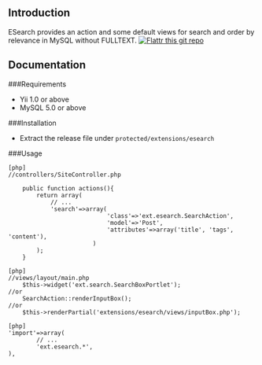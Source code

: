 Introduction
------------
ESearch provides an action and some default views for search and order by relevance in MySQL without FULLTEXT.
[![Flattr this git repo](http://api.flattr.com/button/flattr-badge-large.png)](https://flattr.com/submit/auto?user_id=jorgebg&url=https://github.com/jorgebg/yii-esearch&title=yii-esearch&language=en_GB&tags=github&category=software) 

Documentation
-------------

###Requirements
* Yii 1.0 or above
* MySQL 5.0 or above

###Installation
* Extract the release file under `protected/extensions/esearch`

###Usage

~~~
[php]
//controllers/SiteController.php

	public function actions(){
		return array(
			// ...
			'search'=>array(
                            'class'=>'ext.esearch.SearchAction',
                            'model'=>'Post',
							'attributes'=>array('title', 'tags', 'content'),
                        )
  		);
  	}

~~~

~~~
[php]
//views/layout/main.php
 	$this->widget('ext.search.SearchBoxPortlet');
//or
 	SearchAction::renderInputBox();
//or
 	$this->renderPartial('extensions/esearch/views/inputBox.php');
~~~

~~~
[php]
'import'=>array(
		// ...
        'ext.esearch.*',
),
~~~

